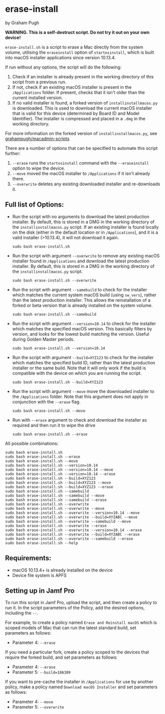 erase-install
=============
by Graham Pugh

**WARNING. This is a self-destruct script. Do not try it out on your own device!**

`erase-install.sh` is a script to erase a Mac directly from the system volume, utilising the `eraseinstall` option of `startosinstall`, which is built into macOS installer applications since version 10.13.4.

If run without any options, the script will do the following:

1. Check if an installer is already present in the working directory of this script from a previous run.
2. If not, check if an existing macOS installer is present in the `/Applications` folder. If present, checks that it isn't older than the current installed version.
3. If no valid installer is found, a forked version of `installinstallmacos.py` is downloaded. This is used to download the current macOS installer that is valid for this device (determined by Board ID and Model Identifier). The installer is compressed and placed in a `.dmg` in the working directory.

For more information on the forked version of `installinstallmacos.py`, see [grahampugh/macadmin-scripts](https://github.com/grahampugh/macadmin-scripts)

There are a number of options that can be specified to automate this script further:

1. `--erase` runs the `startosinstall` command with the `--eraseinstall` option to wipe the device.
2. `--move` moved the macOS installer to `/Applications` if it isn't already there.
3. `--overwrite` deletes any existing downloaded installer and re-downloads it.

## Full list of Options:

* Run the script with no arguments to download the latest production installer. By default, this is stored in a DMG in the working directory of the `installinstallmacos.py` script.  If an existing installer is found locally on the disk (either in the default location or in `/Applications`), and it is a valid installer (>10.13.4), it will not download it again.

    ```
    sudo bash erase-install.sh
    ```

* Run the script with argument `--overwrite` to remove any existing macOS installer found in `/Applications` and download the latest production installer. By default, this is stored in a DMG in the working directory of the `installinstallmacos.py` script.

    ```
    sudo bash erase-install.sh --overwrite
    ```

* Run the script with argument `--samebuild` to check for the installer which matches the current system macOS build (using `sw_vers`), rather than the latest production installer. This allows the reinstallation of a forked or beta version that is already installed on the system volume.

    ```
    sudo bash erase-install.sh --samebuild
    ```

* Run the script with argument `--version=10.14` to check for the installer which matches the specified macOS version. This basically filters by version, and looks for the lowest build matching the version. Useful during Golden Master periods.

    ```
    sudo bash erase-install.sh --version=10.14
    ```

* Run the script with argument `--build=XYZ123` to check for the installer which matches the specified build ID, rather than the latest production installer or the same build. Note that it will only work if the build is compatible with the device on which you are running the script.

    ```
    sudo bash erase-install.sh --build=XYZ123
    ```

* Run the script with argument `--move` move the downloaded installer to the `/Applications` folder. Note that this argument does not apply in conjunction with the `--erase` flag.

    ```
    sudo bash erase-install.sh --move
    ```

* Run with `--erase` argument to check and download the installer as required and then run it to wipe the drive

    ```
    sudo bash erase-install.sh --erase
    ```

All possible combinations:

    sudo bash erase-install.sh
    sudo bash erase-install.sh --erase
    sudo bash erase-install.sh --move
    sudo bash erase-install.sh --version=10.14
    sudo bash erase-install.sh --version=10.14 --move
    sudo bash erase-install.sh --version=10.14 --erase
    sudo bash erase-install.sh --build=XYZ123
    sudo bash erase-install.sh --build=XYZ123 --move
    sudo bash erase-install.sh --build=XYZ123 --erase
    sudo bash erase-install.sh --samebuild
    sudo bash erase-install.sh --samebuild --move
    sudo bash erase-install.sh --samebuild --erase
    sudo bash erase-install.sh --overwrite
    sudo bash erase-install.sh --overwrite --move
    sudo bash erase-install.sh --overwrite --version=10.14 --move
    sudo bash erase-install.sh --overwrite --build=XYZABC --move
    sudo bash erase-install.sh --overwrite --samebuild --move
    sudo bash erase-install.sh --overwrite --erase
    sudo bash erase-install.sh --overwrite --version=10.14 --erase
    sudo bash erase-install.sh --overwrite --build=XYZABC --erase
    sudo bash erase-install.sh --overwrite --samebuild --erase
    sudo bash erase-install.sh --help

## Requirements:

* macOS 10.13.4+ is already installed on the device
* Device file system is APFS

## Setting up in Jamf Pro

To run this script in Jamf Pro, upload the script, and then create a policy to run it. In the script parameters of the Policy, add the desired options, including the `--`.

For example, to create a policy named `Erase and Reinstall macOS` which is scoped models of Mac that can run the latest standard build, set parameters as follows:

* Parameter 4: `--erase`

If you need a particular fork, create a policy scoped to the devices that require the forked build, and set parameters as follows:

* Parameter 4: `--erase`
* Parameter 5: `--build=18A389`

If you want to pre-cache the installer in `/Applications` for use by another policy, make a policy named `Download macOS Installer` and set parameters as follows:

* Parameter 4: `--move`
* Parameter 5: `--overwrite`
